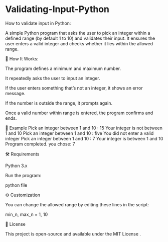 # Validating-Input-Python

How to validate input in Python:

A simple Python program that asks the user to pick an integer within a defined range (by default 1 to 10) and validates their input.
It ensures the user enters a valid integer and checks whether it lies within the allowed range.

🚀 How It Works: 

The program defines a minimum and maximum number.

It repeatedly asks the user to input an integer.

If the user enters something that’s not an integer, it shows an error message.

If the number is outside the range, it prompts again.

Once a valid number within range is entered, the program confirms and ends.

🧠 Example
Pick an integer between 1 and 10 : 15
Your integer is not between 1 and 10
Pick an integer between 1 and 10 : five
You did not enter a valid integer
Pick an integer between 1 and 10 : 7
Your integer is between 1 and 10
Program completed. you chose: 7

🛠️ Requirements

Python 3.x

Run the program:

python file

⚙️ Customization

You can change the allowed range by editing these lines in the script:

min_n, max_n = 1, 10

📄 License

This project is open-source and available under the MIT License
.
